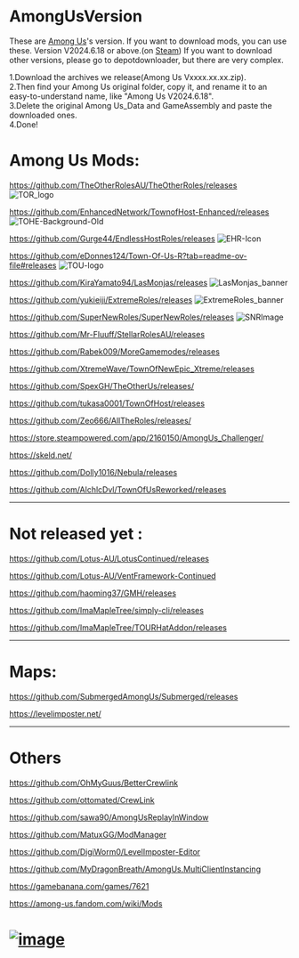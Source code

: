 # AmongUsVersion
These are [Among Us](https://store.steampowered.com/app/945360/Among_Us)'s version.
If you want to download mods, you can use these.
Version V2024.6.18 or above.(on [Steam](https://store.steampowered.com/?l=tchinese))
If you want to download other versions, please go to depotdownloader, but there are very complex.

1.Download the archives we release(Among Us Vxxxx.xx.xx.zip).                                                                                                               
2.Then find your Among Us original folder, copy it, and rename it to an easy-to-understand name, like "Among Us V2024.6.18".                                              
3.Delete the original Among Us_Data and GameAssembly and paste the downloaded ones.                                                                                           
4.Done!

# Among Us Mods:

https://github.com/TheOtherRolesAU/TheOtherRoles/releases       
![TOR_logo](https://github.com/JTPR5722/AmongUsVersion/blob/main/image/TOR_logo.png)

https://github.com/EnhancedNetwork/TownofHost-Enhanced/releases
![TOHE-Background-Old](https://github.com/JTPR5722/AmongUsVersion/blob/main/image/TOHE-Background-Old.jpg)

https://github.com/Gurge44/EndlessHostRoles/releases
![EHR-Icon](https://github.com/JTPR5722/AmongUsVersion/blob/main/image/EHR-Icon.png)

https://github.com/eDonnes124/Town-Of-Us-R?tab=readme-ov-file#releases
![TOU-logo](https://github.com/JTPR5722/AmongUsVersion/blob/main/image/TOU-logo.png)

https://github.com/KiraYamato94/LasMonjas/releases
![LasMonjas_banner](https://github.com/JTPR5722/AmongUsVersion/blob/main/image/LasMonjas_banner.png)

https://github.com/yukieiji/ExtremeRoles/releases
![ExtremeRoles_banner](https://github.com/JTPR5722/AmongUsVersion/blob/main/image/ExtremeRoles_banner.png)


https://github.com/SuperNewRoles/SuperNewRoles/releases
![SNRImage](https://github.com/JTPR5722/AmongUsVersion/blob/main/image/SNRImage.png)

https://github.com/Mr-Fluuff/StellarRolesAU/releases

https://github.com/Rabek009/MoreGamemodes/releases

https://github.com/XtremeWave/TownOfNewEpic_Xtreme/releases

https://github.com/SpexGH/TheOtherUs/releases/

https://github.com/tukasa0001/TownOfHost/releases

https://github.com/Zeo666/AllTheRoles/releases/

https://store.steampowered.com/app/2160150/AmongUs_Challenger/

https://skeld.net/

https://github.com/Dolly1016/Nebula/releases

https://github.com/AlchlcDvl/TownOfUsReworked/releases

---------------------------------------------------------------------
# Not released yet :

https://github.com/Lotus-AU/LotusContinued/releases

https://github.com/Lotus-AU/VentFramework-Continued

https://github.com/haoming37/GMH/releases

https://github.com/ImaMapleTree/simply-cli/releases

https://github.com/ImaMapleTree/TOURHatAddon/releases 

---------------------------------------------------------------------
# Maps:

https://github.com/SubmergedAmongUs/Submerged/releases

https://levelimposter.net/

--------------------------------------------------------------------- 

# Others

https://github.com/OhMyGuus/BetterCrewlink

https://github.com/ottomated/CrewLink

https://github.com/sawa90/AmongUsReplayInWindow

https://github.com/MatuxGG/ModManager

https://github.com/DigiWorm0/LevelImposter-Editor

https://github.com/MyDragonBreath/AmongUs.MultiClientInstancing 

https://gamebanana.com/games/7621     

https://among-us.fandom.com/wiki/Mods






# [![image](https://github.com/user-attachments/assets/52d6c345-7adc-480a-80e0-f1c316142353)](https://discord.com/channels/1282658786854699089/1282689574417727508)
